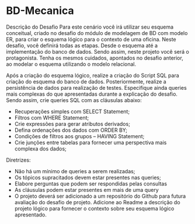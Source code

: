 # BD-Mecanica

Descrição do Desafio
Para este cenário você irá utilizar seu esquema conceitual, criado no desafio do módulo de modelagem de BD com modelo ER, para criar o esquema lógico para o contexto de uma oficina. Neste desafio, você definirá todas as etapas. Desde o esquema até a implementação do banco de dados. Sendo assim, neste projeto você será o protagonista. Tenha os mesmos cuidados, apontados no desafio anterior, ao modelar o esquema utilizando o modelo relacional.

Após a criação do esquema lógico, realize a criação do Script SQL para criação do esquema do banco de dados. Posteriormente, realize a persistência de dados para realização de testes. Especifique ainda queries mais complexas do que apresentadas durante a explicação do desafio. Sendo assim, crie queries SQL com as cláusulas abaixo:

- Recuperações simples com SELECT Statement;
- Filtros com WHERE Statement;
- Crie expressões para gerar atributos derivados;
- Defina ordenações dos dados com ORDER BY;
- Condições de filtros aos grupos – HAVING Statement;
- Crie junções entre tabelas para fornecer uma perspectiva mais complexa dos dados;

Diretrizes:
- Não há um mínimo de queries a serem realizadas;
- Os tópicos supracitados devem estar presentes nas queries;
- Elabore perguntas que podem ser respondidas pelas consultas
- As cláusulas podem estar presentes em mais de uma query
- O projeto deverá ser adicionado a um repositório do Github para futura avaliação do desafio de projeto. Adicione ao Readme a descrição do projeto lógico para fornecer o contexto sobre seu esquema lógico apresentado.
